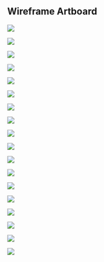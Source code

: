 ## Wireframe Artboard



![](https://github.com/UsabilityEngineering/Parkers/blob/master/phase2/images/Sign%20In.png)

![](https://github.com/UsabilityEngineering/Parkers/blob/master/phase2/images/Forgot%20Password.png)

![](https://github.com/UsabilityEngineering/Parkers/blob/master/phase2/images/Keyboard.png)

![](https://github.com/UsabilityEngineering/Parkers/blob/master/phase2/images/Home%20Page.png)

![](https://github.com/UsabilityEngineering/Parkers/blob/master/phase2/images/Parking%20Lots%20List.png)

![](https://github.com/UsabilityEngineering/Parkers/blob/master/phase2/images/Sort%20By.png)

![](https://github.com/UsabilityEngineering/Parkers/blob/master/phase2/images/Filter.png)

![](https://github.com/UsabilityEngineering/Parkers/blob/master/phase2/images/Confirm%20Directions.png)

![](https://github.com/UsabilityEngineering/Parkers/blob/master/phase2/images/Google%20Maps-imaps.png)

![](https://github.com/UsabilityEngineering/Parkers/blob/master/phase2/images/alert.PNG)

![](https://github.com/UsabilityEngineering/Parkers/blob/master/phase2/images/Rerouting.png)

![](https://github.com/UsabilityEngineering/Parkers/blob/master/phase2/images/Home%20Page.png)

![](https://github.com/UsabilityEngineering/Parkers/blob/master/phase2/images/User%20Menu.png)

![](https://github.com/UsabilityEngineering/Parkers/blob/master/phase2/images/User%20Menu.png)

![](https://github.com/UsabilityEngineering/Parkers/blob/master/phase2/images/User%20Settings.png)

![](https://github.com/UsabilityEngineering/Parkers/blob/master/phase2/images/User%20Account.png)

![](https://github.com/UsabilityEngineering/Parkers/blob/master/phase2/images/User%20Feedback.png)

![](https://github.com/UsabilityEngineering/Parkers/blob/master/phase2/images/Confirm%20Feedback.png)
